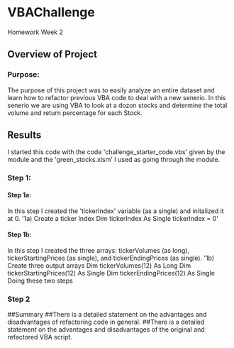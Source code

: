 # VBAChallenge
Homework Week 2
## Overview of Project
### Purpose:
The purpose of this project was to easily analyze an entire dataset and learn how to refactor previous VBA code to deal with a new senerio. In this senerio we are using VBA to look at a dozon stocks and determine the total volume and return percentage for each Stock. 

## Results
I started this code with the code 'challenge_starter_code.vbs' given by the module and the 'green_stocks.xlsm' I used as going through the module. 
### Step 1:
#### Step 1a: 

In this step I created the 'tickerIndex' variable (as a single) and initalized it at 0.
  '1a) Create a ticker Index
  Dim tickerIndex As Single
  tickerIndex = 0'

#### Step 1b:
In this step I created the three arrays: tickerVolumes (as long), tickerStartingPrices (as single), and tickerEndingPrices (as single).
    '1b) Create three output arrays
    Dim tickerVolumes(12) As Long
    Dim tickerStartingPrices(12) As Single
    Dim tickerEndingPrices(12) As Single
Doing these two steps 

### Step 2


##Summary
##There is a detailed statement on the advantages and disadvantages of refactoring code in general.
##There is a detailed statement on the advantages and disadvantages of the original and refactored VBA script.
